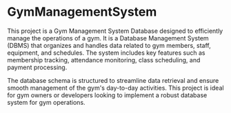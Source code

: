 # GymManagementSystem
This project is a Gym Management System Database designed to efficiently manage the operations of a gym. It is a Database Management System (DBMS) that organizes and handles data related to gym members, staff, equipment, and schedules. The system includes key features such as membership tracking, attendance monitoring, class scheduling, and payment processing.

The database schema is structured to streamline data retrieval and ensure smooth management of the gym's day-to-day activities. This project is ideal for gym owners or developers looking to implement a robust database system for gym operations.
